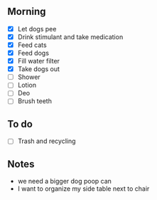 

## Morning 
- [x] Let dogs pee
- [x] Drink stimulant and take medication
- [x] Feed cats
- [x] Feed dogs
- [x] Fill water filter
- [x] Take dogs out
- [ ] Shower
- [ ] Lotion
- [ ] Deo
- [ ] Brush teeth

## To do
- [ ] Trash and recycling

## Notes 
- we need a bigger dog poop can
- I want to organize my side table next to chair